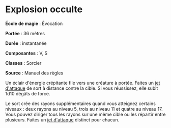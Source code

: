 # Explosion occulte

**École de magie** : Évocation

**Portée** : 36 mètres

**Durée** : instantanée

**Composantes** : V, S

**Classes** : Sorcier

**Source** : Manuel des règles

Un éclair d'énergie crépitante file vers une créature à portée. Faites un [jet d'attaque](/combattre/#jets-d-attaque) de sort à distance contre la cible. Si vous réussissez, elle subit 1d10 dégâts de force.

Le sort crée des rayons supplémentaires quand vous atteignez certains niveaux : deux rayons au niveau 5, trois au niveau 11 et quatre au niveau 17. Vous pouvez diriger tous les rayons sur une même cible ou les répartir entre plusieurs. Faites un [jet d'attaque](/combattre/#jets-d-attaque) distinct pour chacun.
